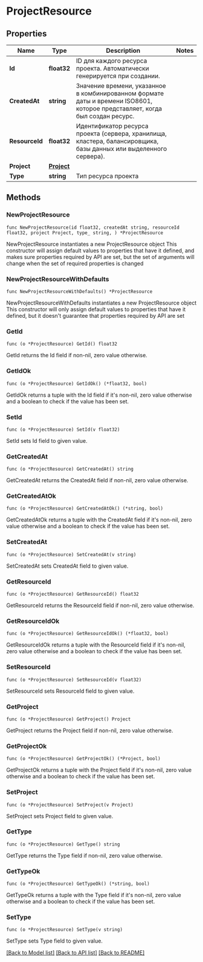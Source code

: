 # ProjectResource

## Properties

Name | Type | Description | Notes
------------ | ------------- | ------------- | -------------
**Id** | **float32** | ID для каждого ресурса проекта. Автоматически генерируется при создании. | 
**CreatedAt** | **string** | Значение времени, указанное в комбинированном формате даты и времени ISO8601, которое представляет, когда был создан ресурс. | 
**ResourceId** | **float32** | Идентификатор ресурса проекта (сервера, хранилища, кластера, балансировщика, базы данных или выделенного сервера). | 
**Project** | [**Project**](Project.md) |  | 
**Type** | **string** | Тип ресурса проекта | 

## Methods

### NewProjectResource

`func NewProjectResource(id float32, createdAt string, resourceId float32, project Project, type_ string, ) *ProjectResource`

NewProjectResource instantiates a new ProjectResource object
This constructor will assign default values to properties that have it defined,
and makes sure properties required by API are set, but the set of arguments
will change when the set of required properties is changed

### NewProjectResourceWithDefaults

`func NewProjectResourceWithDefaults() *ProjectResource`

NewProjectResourceWithDefaults instantiates a new ProjectResource object
This constructor will only assign default values to properties that have it defined,
but it doesn't guarantee that properties required by API are set

### GetId

`func (o *ProjectResource) GetId() float32`

GetId returns the Id field if non-nil, zero value otherwise.

### GetIdOk

`func (o *ProjectResource) GetIdOk() (*float32, bool)`

GetIdOk returns a tuple with the Id field if it's non-nil, zero value otherwise
and a boolean to check if the value has been set.

### SetId

`func (o *ProjectResource) SetId(v float32)`

SetId sets Id field to given value.


### GetCreatedAt

`func (o *ProjectResource) GetCreatedAt() string`

GetCreatedAt returns the CreatedAt field if non-nil, zero value otherwise.

### GetCreatedAtOk

`func (o *ProjectResource) GetCreatedAtOk() (*string, bool)`

GetCreatedAtOk returns a tuple with the CreatedAt field if it's non-nil, zero value otherwise
and a boolean to check if the value has been set.

### SetCreatedAt

`func (o *ProjectResource) SetCreatedAt(v string)`

SetCreatedAt sets CreatedAt field to given value.


### GetResourceId

`func (o *ProjectResource) GetResourceId() float32`

GetResourceId returns the ResourceId field if non-nil, zero value otherwise.

### GetResourceIdOk

`func (o *ProjectResource) GetResourceIdOk() (*float32, bool)`

GetResourceIdOk returns a tuple with the ResourceId field if it's non-nil, zero value otherwise
and a boolean to check if the value has been set.

### SetResourceId

`func (o *ProjectResource) SetResourceId(v float32)`

SetResourceId sets ResourceId field to given value.


### GetProject

`func (o *ProjectResource) GetProject() Project`

GetProject returns the Project field if non-nil, zero value otherwise.

### GetProjectOk

`func (o *ProjectResource) GetProjectOk() (*Project, bool)`

GetProjectOk returns a tuple with the Project field if it's non-nil, zero value otherwise
and a boolean to check if the value has been set.

### SetProject

`func (o *ProjectResource) SetProject(v Project)`

SetProject sets Project field to given value.


### GetType

`func (o *ProjectResource) GetType() string`

GetType returns the Type field if non-nil, zero value otherwise.

### GetTypeOk

`func (o *ProjectResource) GetTypeOk() (*string, bool)`

GetTypeOk returns a tuple with the Type field if it's non-nil, zero value otherwise
and a boolean to check if the value has been set.

### SetType

`func (o *ProjectResource) SetType(v string)`

SetType sets Type field to given value.



[[Back to Model list]](../README.md#documentation-for-models) [[Back to API list]](../README.md#documentation-for-api-endpoints) [[Back to README]](../README.md)


